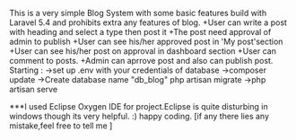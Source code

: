 This is a very simple Blog System with some basic features build with Laravel 5.4 and prohibits extra any features of blog.
    +User can write a post with heading and select a type then post it
    +The post need approval of admin to publish
    +User can see his/her approved post in 'My post'section
    +User can see his/her post on approval in dashboard section
    +User can comment to posts.
    +Admin can aprrove post and also can publish post.
Starting :
    ->set up .env with your credentials of database
    ->composer update
    ->Create database name "db_blog"
      php artisan migrate
    ->php artisan serve
  
***I used Eclipse Oxygen IDE for project.Eclipse is quite disturbing in windows though its very helpful.
:) happy coding.
[if any there lies any mistake,feel free to tell me ] 
